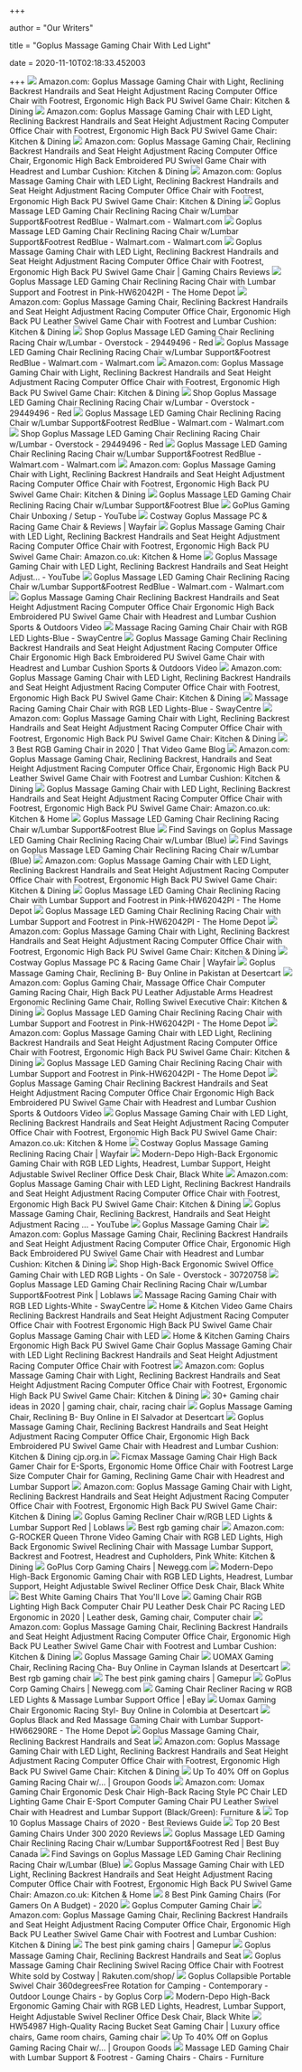 +++
        
author = "Our Writers"
        
title = "Goplus Massage Gaming Chair With Led Light"
        
date = 2020-11-10T02:18:33.452003
        
+++
[ ![](https://images-na.ssl-images-amazon.com/images/I/61jV3-9cITL._AC_SX522_.jpg)](https://images-na.ssl-images-amazon.com/images/I/61jV3-9cITL._AC_SX522_.jpg) Amazon.com: Goplus Massage Gaming Chair with Light, Reclining Backrest  Handrails and Seat Height Adjustment Racing Computer Office Chair with  Footrest, Ergonomic High Back PU Swivel Game Chair: Kitchen & Dining
[ ![](https://images-na.ssl-images-amazon.com/images/I/61fV8e6GddL._AC_SL1200_.jpg)](https://images-na.ssl-images-amazon.com/images/I/61fV8e6GddL._AC_SL1200_.jpg) Amazon.com: Goplus Massage Gaming Chair with LED Light, Reclining Backrest  Handrails and Seat Height Adjustment Racing Computer Office Chair with  Footrest, Ergonomic High Back PU Swivel Game Chair: Kitchen & Dining
[ ![](https://images-na.ssl-images-amazon.com/images/I/61Ed1Js3F7L._AC_SX522_.jpg)](https://images-na.ssl-images-amazon.com/images/I/61Ed1Js3F7L._AC_SX522_.jpg) Amazon.com: Goplus Massage Gaming Chair, Reclining Backrest Handrails and  Seat Height Adjustment Racing Computer Office Chair, Ergonomic High Back  Embroidered PU Swivel Game Chair with Headrest and Lumbar Cushion: Kitchen  & Dining
[ ![](https://images-na.ssl-images-amazon.com/images/I/619bDYdMsHL._AC_UL160_SR160,160_.jpg)](https://images-na.ssl-images-amazon.com/images/I/619bDYdMsHL._AC_UL160_SR160,160_.jpg) Amazon.com: Goplus Massage Gaming Chair with LED Light, Reclining Backrest  Handrails and Seat Height Adjustment Racing Computer Office Chair with  Footrest, Ergonomic High Back PU Swivel Game Chair: Kitchen & Dining
[ ![](https://i5.walmartimages.com/asr/fd98679c-103e-4c83-a3b5-8ea144e81d9c_1.ad0958c0c05ff0f78be9765e59be3096.jpeg)](https://i5.walmartimages.com/asr/fd98679c-103e-4c83-a3b5-8ea144e81d9c_1.ad0958c0c05ff0f78be9765e59be3096.jpeg) Goplus Massage LED Gaming Chair Reclining Racing Chair w/Lumbar  Support&Footrest RedBlue - Walmart.com - Walmart.com
[ ![](https://i5.walmartimages.com/asr/5683152d-e92a-4dec-af84-35130f939f92.6f3f8f591fb719f5219cc0c5efa217a2.jpeg)](https://i5.walmartimages.com/asr/5683152d-e92a-4dec-af84-35130f939f92.6f3f8f591fb719f5219cc0c5efa217a2.jpeg) Goplus Massage LED Gaming Chair Reclining Racing Chair w/Lumbar  Support&Footrest RedBlue - Walmart.com - Walmart.com
[ ![](https://m.media-amazon.com/images/I/41xiSjUterL.jpg)](https://m.media-amazon.com/images/I/41xiSjUterL.jpg) Goplus Massage Gaming Chair with LED Light, Reclining Backrest Handrails  and Seat Height Adjustment Racing Computer Office Chair with Footrest,  Ergonomic High Back PU Swivel Game Chair | Gaming Chairs Reviews
[ ![](https://images.homedepot-static.com/productImages/a8cb5a40-9ea5-4782-8f00-79d01b295059/svn/pink-goplus-media-seating-hw62042pi-4f_600.jpg)](https://images.homedepot-static.com/productImages/a8cb5a40-9ea5-4782-8f00-79d01b295059/svn/pink-goplus-media-seating-hw62042pi-4f_600.jpg) Goplus Massage LED Gaming Chair Reclining Racing Chair with Lumbar Support  and Footrest in Pink-HW62042PI - The Home Depot
[ ![](https://m.media-amazon.com/images/I/61RDwYfcOyL._AC_SS350_.jpg)](https://m.media-amazon.com/images/I/61RDwYfcOyL._AC_SS350_.jpg) Amazon.com: Goplus Massage Gaming Chair, Reclining Backrest Handrails and  Seat Height Adjustment Racing Computer Office Chair, Ergonomic High Back PU  Leather Swivel Game Chair with Footrest and Lumbar Cushion: Kitchen & Dining
[ ![](https://ak1.ostkcdn.com/images/products/is/images/direct/f50ee5d90dfd826315793906c3288709d0dd9ea4/Goplus-Massage-LED-Gaming-Chair-Reclining-Racing-Chair-w-Lumbar-Support%26Footrest-RedBlue.jpg)](https://ak1.ostkcdn.com/images/products/is/images/direct/f50ee5d90dfd826315793906c3288709d0dd9ea4/Goplus-Massage-LED-Gaming-Chair-Reclining-Racing-Chair-w-Lumbar-Support%26Footrest-RedBlue.jpg) Shop Goplus Massage LED Gaming Chair Reclining Racing Chair w/Lumbar -  Overstock - 29449496 - Red
[ ![](https://i5.walmartimages.com/asr/4a13d4e0-f1d5-49cc-86ac-fe72f17371b3_1.3222f3d7d6b9f138da13d54eec0f1650.jpeg)](https://i5.walmartimages.com/asr/4a13d4e0-f1d5-49cc-86ac-fe72f17371b3_1.3222f3d7d6b9f138da13d54eec0f1650.jpeg) Goplus Massage LED Gaming Chair Reclining Racing Chair w/Lumbar  Support&Footrest RedBlue - Walmart.com - Walmart.com
[ ![](https://images-na.ssl-images-amazon.com/images/I/71jNJ50PTuL._AC_SL1200_.jpg)](https://images-na.ssl-images-amazon.com/images/I/71jNJ50PTuL._AC_SL1200_.jpg) Amazon.com: Goplus Massage Gaming Chair with Light, Reclining Backrest  Handrails and Seat Height Adjustment Racing Computer Office Chair with  Footrest, Ergonomic High Back PU Swivel Game Chair: Kitchen & Dining
[ ![](https://ak1.ostkcdn.com/images/products/is/images/direct/4c42fda80101563c03c21bf90870134536eac465/Goplus-Massage-LED-Gaming-Chair-Reclining-Racing-Chair-w-Lumbar-Support%26Footrest-RedBlue.jpg)](https://ak1.ostkcdn.com/images/products/is/images/direct/4c42fda80101563c03c21bf90870134536eac465/Goplus-Massage-LED-Gaming-Chair-Reclining-Racing-Chair-w-Lumbar-Support%26Footrest-RedBlue.jpg) Shop Goplus Massage LED Gaming Chair Reclining Racing Chair w/Lumbar -  Overstock - 29449496 - Red
[ ![](https://i5.walmartimages.com/asr/98ca98e1-8edc-4972-b949-7e63e1eef9b0_1.daacde5d0f1003a98a0c17db52075063.jpeg)](https://i5.walmartimages.com/asr/98ca98e1-8edc-4972-b949-7e63e1eef9b0_1.daacde5d0f1003a98a0c17db52075063.jpeg) Goplus Massage LED Gaming Chair Reclining Racing Chair w/Lumbar  Support&Footrest RedBlue - Walmart.com - Walmart.com
[ ![](https://ak1.ostkcdn.com/images/products/is/images/direct/6f43b00cf3b2bb68edfb22cf21397b1ba41a8f5d/Goplus-Massage-LED-Gaming-Chair-Reclining-Racing-Chair-w-Lumbar-Support%26Footrest-RedBlue.jpg)](https://ak1.ostkcdn.com/images/products/is/images/direct/6f43b00cf3b2bb68edfb22cf21397b1ba41a8f5d/Goplus-Massage-LED-Gaming-Chair-Reclining-Racing-Chair-w-Lumbar-Support%26Footrest-RedBlue.jpg) Shop Goplus Massage LED Gaming Chair Reclining Racing Chair w/Lumbar -  Overstock - 29449496 - Red
[ ![](https://i5.walmartimages.com/asr/08e0d437-03f8-46f9-ba45-1404b790bbe0_1.7ffdad762a21cb26b8101aefd2b3aa67.jpeg)](https://i5.walmartimages.com/asr/08e0d437-03f8-46f9-ba45-1404b790bbe0_1.7ffdad762a21cb26b8101aefd2b3aa67.jpeg) Goplus Massage LED Gaming Chair Reclining Racing Chair w/Lumbar  Support&Footrest RedBlue - Walmart.com - Walmart.com
[ ![](https://images-na.ssl-images-amazon.com/images/I/71QTusce0PL._AC_SL1200_.jpg)](https://images-na.ssl-images-amazon.com/images/I/71QTusce0PL._AC_SL1200_.jpg) Amazon.com: Goplus Massage Gaming Chair with Light, Reclining Backrest  Handrails and Seat Height Adjustment Racing Computer Office Chair with  Footrest, Ergonomic High Back PU Swivel Game Chair: Kitchen & Dining
[ ![](https://c.shld.net/rpx/i/s/pi/mp/10297945/prod_18722702839?src=https%3A%2F%2Fi.ebayimg.com%2Fimages%2Fg%2FcJQAAOSwn7ZeqUGG%2Fs-l1600.jpg&d=f5511644f19e0073783d54ec455da0ae2b27adab&hei=333&wid=333&op_sharpen=1)](https://c.shld.net/rpx/i/s/pi/mp/10297945/prod_18722702839?src=https%3A%2F%2Fi.ebayimg.com%2Fimages%2Fg%2FcJQAAOSwn7ZeqUGG%2Fs-l1600.jpg&d=f5511644f19e0073783d54ec455da0ae2b27adab&hei=333&wid=333&op_sharpen=1) Goplus Massage LED Gaming Chair Reclining Racing Chair w/Lumbar  Support&Footrest Blue
[ ![](https://i.ytimg.com/vi/eWMJj0cm1bM/maxresdefault.jpg)](https://i.ytimg.com/vi/eWMJj0cm1bM/maxresdefault.jpg) GoPlus Gaming Chair Unboxing / Setup - YouTube
[ ![](https://secure.img1-fg.wfcdn.com/im/91138203/compr-r85/1230/123025518/goplus-massage-pc-racing-game-chair.jpg)](https://secure.img1-fg.wfcdn.com/im/91138203/compr-r85/1230/123025518/goplus-massage-pc-racing-game-chair.jpg) Costway Goplus Massage PC & Racing Game Chair & Reviews | Wayfair
[ ![](https://images-na.ssl-images-amazon.com/images/I/71bERafg9iL._AC_SL1200_.jpg)](https://images-na.ssl-images-amazon.com/images/I/71bERafg9iL._AC_SL1200_.jpg) Goplus Massage Gaming Chair with LED Light, Reclining Backrest Handrails  and Seat Height Adjustment Racing Computer Office Chair with Footrest,  Ergonomic High Back PU Swivel Game Chair: Amazon.co.uk: Kitchen & Home
[ ![](https://i.ytimg.com/vi/kwWdT2S8U4Y/maxresdefault.jpg)](https://i.ytimg.com/vi/kwWdT2S8U4Y/maxresdefault.jpg) Goplus Massage Gaming Chair with LED Light, Reclining Backrest Handrails  and Seat Height Adjust... - YouTube
[ ![](https://i5.walmartimages.com/asr/e8b76839-2a33-49fb-a73b-8e6149c5a0e3.d5c35c248e108842464572afb35b46ce.jpeg)](https://i5.walmartimages.com/asr/e8b76839-2a33-49fb-a73b-8e6149c5a0e3.d5c35c248e108842464572afb35b46ce.jpeg) Goplus Massage LED Gaming Chair Reclining Racing Chair w/Lumbar  Support&Footrest RedBlue - Walmart.com - Walmart.com
[ ![](https://images-na.ssl-images-amazon.com/images/I/713dptOCzAL._SL1200_.jpg)](https://images-na.ssl-images-amazon.com/images/I/713dptOCzAL._SL1200_.jpg) Goplus Massage Gaming Chair Reclining Backrest Handrails and Seat Height  Adjustment Racing Computer Office Chair Ergonomic High Back Embroidered PU  Swivel Game Chair with Headrest and Lumbar Cushion Sports & Outdoors Video
[ ![](https://cdn.shopify.com/s/files/1/0414/0793/8728/products/safe_image_2aede5d8-de16-4d3b-91d2-f591ea767056_1200x.jpg?v=1596907171)](https://cdn.shopify.com/s/files/1/0414/0793/8728/products/safe_image_2aede5d8-de16-4d3b-91d2-f591ea767056_1200x.jpg?v=1596907171) Massage Racing Gaming Chair Chair with RGB LED Lights-Blue - SwayCentre
[ ![](https://images-na.ssl-images-amazon.com/images/I/71f81LMoHZL._SL1200_.jpg)](https://images-na.ssl-images-amazon.com/images/I/71f81LMoHZL._SL1200_.jpg) Goplus Massage Gaming Chair Reclining Backrest Handrails and Seat Height  Adjustment Racing Computer Office Chair Ergonomic High Back Embroidered PU  Swivel Game Chair with Headrest and Lumbar Cushion Sports & Outdoors Video
[ ![](https://images-na.ssl-images-amazon.com/images/I/71i8j-xNoLL._AC_SL1200_.jpg)](https://images-na.ssl-images-amazon.com/images/I/71i8j-xNoLL._AC_SL1200_.jpg) Amazon.com: Goplus Massage Gaming Chair with LED Light, Reclining Backrest  Handrails and Seat Height Adjustment Racing Computer Office Chair with  Footrest, Ergonomic High Back PU Swivel Game Chair: Kitchen & Dining
[ ![](https://cdn.shopify.com/s/files/1/0414/0793/8728/products/safe_image_0385959a-0371-4d73-88e2-532699bb3111_1200x.jpg?v=1596907171)](https://cdn.shopify.com/s/files/1/0414/0793/8728/products/safe_image_0385959a-0371-4d73-88e2-532699bb3111_1200x.jpg?v=1596907171) Massage Racing Gaming Chair Chair with RGB LED Lights-Blue - SwayCentre
[ ![](https://images-na.ssl-images-amazon.com/images/I/71BenWlNKnL._AC_SX679_.jpg)](https://images-na.ssl-images-amazon.com/images/I/71BenWlNKnL._AC_SX679_.jpg) Amazon.com: Goplus Massage Gaming Chair with Light, Reclining Backrest  Handrails and Seat Height Adjustment Racing Computer Office Chair with  Footrest, Ergonomic High Back PU Swivel Game Chair: Kitchen & Dining
[ ![](https://www.thatvideogameblog.com/wp-content/uploads/2020/08/TVGB-RGB-gaming-chair.jpg)](https://www.thatvideogameblog.com/wp-content/uploads/2020/08/TVGB-RGB-gaming-chair.jpg) 3 Best RGB Gaming Chair in 2020 | That Video Game Blog
[ ![](https://images-na.ssl-images-amazon.com/images/I/61cTmyA8vGL._AC_SL1200_.jpg)](https://images-na.ssl-images-amazon.com/images/I/61cTmyA8vGL._AC_SL1200_.jpg) Amazon.com: Goplus Massage Gaming Chair, Reclining Backrest, Handrails and  Seat Height Adjustment Racing Computer Office Chair, Ergonomic High Back PU  Leather Swivel Game Chair with Footrest and Lumbar Cushion: Kitchen & Dining
[ ![](https://images-na.ssl-images-amazon.com/images/I/71IudTgG-sL._AC_SL1200_.jpg)](https://images-na.ssl-images-amazon.com/images/I/71IudTgG-sL._AC_SL1200_.jpg) Goplus Massage Gaming Chair with LED Light, Reclining Backrest Handrails  and Seat Height Adjustment Racing Computer Office Chair with Footrest,  Ergonomic High Back PU Swivel Game Chair: Amazon.co.uk: Kitchen & Home
[ ![](https://c.shld.net/rpx/i/s/pi/mp/10297945/prod_18722702739?src=https%3A%2F%2Fi.ebayimg.com%2Fimages%2Fg%2FaeAAAOSwmuheqUGG%2Fs-l1600.jpg&d=888a25ba3285817269eda2e76578d44de09ee498&hei=333&wid=333&op_sharpen=1)](https://c.shld.net/rpx/i/s/pi/mp/10297945/prod_18722702739?src=https%3A%2F%2Fi.ebayimg.com%2Fimages%2Fg%2FaeAAAOSwmuheqUGG%2Fs-l1600.jpg&d=888a25ba3285817269eda2e76578d44de09ee498&hei=333&wid=333&op_sharpen=1) Goplus Massage LED Gaming Chair Reclining Racing Chair w/Lumbar  Support&Footrest Blue
[ ![](https://images.prod.meredith.com/product/916f74595a9e3f6b930e29a07351b272/1595326026617/m/goplus-massage-gaming-chair-reclining-swivel-racing-office-chair-with-see-details-white-black)](https://images.prod.meredith.com/product/916f74595a9e3f6b930e29a07351b272/1595326026617/m/goplus-massage-gaming-chair-reclining-swivel-racing-office-chair-with-see-details-white-black) Find Savings on Goplus Massage LED Gaming Chair Reclining Racing Chair  w/Lumbar (Blue)
[ ![](https://images.prod.meredith.com/product/1b2e67bc6f3ec8edc8559d598c13f405/1596276864434/m/goplus-massage-gaming-chair-reclining-swivel-racing-office-chair-with-footrest-blue-costway-color-black-blue)](https://images.prod.meredith.com/product/1b2e67bc6f3ec8edc8559d598c13f405/1596276864434/m/goplus-massage-gaming-chair-reclining-swivel-racing-office-chair-with-footrest-blue-costway-color-black-blue) Find Savings on Goplus Massage LED Gaming Chair Reclining Racing Chair  w/Lumbar (Blue)
[ ![](https://m.media-amazon.com/images/I/71O+X3OVmYL._AC_SS350_.jpg)](https://m.media-amazon.com/images/I/71O+X3OVmYL._AC_SS350_.jpg) Amazon.com: Goplus Massage Gaming Chair with LED Light, Reclining Backrest  Handrails and Seat Height Adjustment Racing Computer Office Chair with  Footrest, Ergonomic High Back PU Swivel Game Chair: Kitchen & Dining
[ ![](https://images.homedepot-static.com/productImages/cf99c14f-0cda-41c4-986c-6d6d508aca36/svn/blue-gaming-chairs-rsp-400-blu-64_145.jpg)](https://images.homedepot-static.com/productImages/cf99c14f-0cda-41c4-986c-6d6d508aca36/svn/blue-gaming-chairs-rsp-400-blu-64_145.jpg) Goplus Massage LED Gaming Chair Reclining Racing Chair with Lumbar Support  and Footrest in Pink-HW62042PI - The Home Depot
[ ![](https://images.homedepot-static.com/productImages/56e43f06-b20b-438d-a339-10dc3d169286/svn/black-homeroots-media-seating-355715-64_600.jpg)](https://images.homedepot-static.com/productImages/56e43f06-b20b-438d-a339-10dc3d169286/svn/black-homeroots-media-seating-355715-64_600.jpg) Goplus Massage LED Gaming Chair Reclining Racing Chair with Lumbar Support  and Footrest in Pink-HW62042PI - The Home Depot
[ ![](https://images-na.ssl-images-amazon.com/images/I/81f9NMoe3cL._AC_UL320_SR188,320_.jpg)](https://images-na.ssl-images-amazon.com/images/I/81f9NMoe3cL._AC_UL320_SR188,320_.jpg) Amazon.com: Goplus Massage Gaming Chair with Light, Reclining Backrest  Handrails and Seat Height Adjustment Racing Computer Office Chair with  Footrest, Ergonomic High Back PU Swivel Game Chair: Kitchen & Dining
[ ![](https://secure.img1-fg.wfcdn.com/im/58525512/compr-r85/1230/123027391/goplus-massage-pc-racing-game-chair.jpg)](https://secure.img1-fg.wfcdn.com/im/58525512/compr-r85/1230/123027391/goplus-massage-pc-racing-game-chair.jpg) Costway Goplus Massage PC & Racing Game Chair | Wayfair
[ ![](https://m.media-amazon.com/images/I/41UvrFVUquL.jpg)](https://m.media-amazon.com/images/I/41UvrFVUquL.jpg) Goplus Massage Gaming Chair, Reclining B- Buy Online in Pakistan at  Desertcart
[ ![](https://images-na.ssl-images-amazon.com/images/I/41slUwlurBL._AC_.jpg)](https://images-na.ssl-images-amazon.com/images/I/41slUwlurBL._AC_.jpg) Amazon.com: Goplus Gaming Chair, Massage Office Chair Computer Gaming  Racing Chair, High Back PU Leather Adjustable Arms Headrest Ergonomic  Reclining Game Chair, Rolling Swivel Executive Chair: Kitchen & Dining
[ ![](https://images.homedepot-static.com/productImages/ddd29715-e09e-4f13-9505-f647758d7b1b/svn/black-ntense-media-seating-2368096com-64_600.jpg)](https://images.homedepot-static.com/productImages/ddd29715-e09e-4f13-9505-f647758d7b1b/svn/black-ntense-media-seating-2368096com-64_600.jpg) Goplus Massage LED Gaming Chair Reclining Racing Chair with Lumbar Support  and Footrest in Pink-HW62042PI - The Home Depot
[ ![](https://m.media-amazon.com/images/I/41W5Ph-oFFL._AC_UL400_.jpg)](https://m.media-amazon.com/images/I/41W5Ph-oFFL._AC_UL400_.jpg) Amazon.com: Goplus Massage Gaming Chair with LED Light, Reclining Backrest  Handrails and Seat Height Adjustment Racing Computer Office Chair with  Footrest, Ergonomic High Back PU Swivel Game Chair: Kitchen & Dining
[ ![](https://images.homedepot-static.com/productImages/175e59d5-ab3a-4d7c-b523-4d625a10c9f9/svn/black-homeroots-media-seating-355716-64_600.jpg)](https://images.homedepot-static.com/productImages/175e59d5-ab3a-4d7c-b523-4d625a10c9f9/svn/black-homeroots-media-seating-355716-64_600.jpg) Goplus Massage LED Gaming Chair Reclining Racing Chair with Lumbar Support  and Footrest in Pink-HW62042PI - The Home Depot
[ ![](https://images-na.ssl-images-amazon.com/images/I/71s7YyYDprL._SL1200_.jpg)](https://images-na.ssl-images-amazon.com/images/I/71s7YyYDprL._SL1200_.jpg) Goplus Massage Gaming Chair Reclining Backrest Handrails and Seat Height  Adjustment Racing Computer Office Chair Ergonomic High Back Embroidered PU  Swivel Game Chair with Headrest and Lumbar Cushion Sports & Outdoors Video
[ ![](https://m.media-amazon.com/images/I/61wZPvNgw2L._AC_SS350_.jpg)](https://m.media-amazon.com/images/I/61wZPvNgw2L._AC_SS350_.jpg) Goplus Massage Gaming Chair with LED Light, Reclining Backrest Handrails  and Seat Height Adjustment Racing Computer Office Chair with Footrest,  Ergonomic High Back PU Swivel Game Chair: Amazon.co.uk: Kitchen & Home
[ ![](https://secure.img1-fg.wfcdn.com/im/23590638/compr-r85/1268/126807958/goplus-massage-gaming-reclining-racing-chair.jpg)](https://secure.img1-fg.wfcdn.com/im/23590638/compr-r85/1268/126807958/goplus-massage-gaming-reclining-racing-chair.jpg) Costway Goplus Massage Gaming Reclining Racing Chair | Wayfair
[ ![](https://img-s.yoybuy.com/images/I/71V1mNlUBAL.jpg)](https://img-s.yoybuy.com/images/I/71V1mNlUBAL.jpg) Modern-Depo High-Back Ergonomic Gaming Chair with RGB LED Lights, Headrest,  Lumbar Support, Height Adjustable Swivel Recliner Office Desk Chair, Black  White
[ ![](https://m.media-amazon.com/images/I/81sUWTuA2cL._AC_UL400_.jpg)](https://m.media-amazon.com/images/I/81sUWTuA2cL._AC_UL400_.jpg) Amazon.com: Goplus Massage Gaming Chair with LED Light, Reclining Backrest  Handrails and Seat Height Adjustment Racing Computer Office Chair with  Footrest, Ergonomic High Back PU Swivel Game Chair: Kitchen & Dining
[ ![](https://i.ytimg.com/vi/rO-yT-EIXg8/maxresdefault.jpg)](https://i.ytimg.com/vi/rO-yT-EIXg8/maxresdefault.jpg) Goplus Massage Gaming Chair, Reclining Backrest, Handrails and Seat Height  Adjustment Racing ... - YouTube
[ ![](https://cdn.shopify.com/s/files/1/0356/8346/7396/products/51hbk403-sL_800x.jpg?v=1585795296)](https://cdn.shopify.com/s/files/1/0356/8346/7396/products/51hbk403-sL_800x.jpg?v=1585795296) Goplus Massage Gaming Chair
[ ![](https://images-na.ssl-images-amazon.com/images/I/618VIu3TCcL._AC_SL1200_.jpg)](https://images-na.ssl-images-amazon.com/images/I/618VIu3TCcL._AC_SL1200_.jpg) Amazon.com: Goplus Massage Gaming Chair, Reclining Backrest Handrails and  Seat Height Adjustment Racing Computer Office Chair, Ergonomic High Back  Embroidered PU Swivel Game Chair with Headrest and Lumbar Cushion: Kitchen  & Dining
[ ![](https://ak1.ostkcdn.com/images/products/30720758/High-Back-Ergonomic-Swivel-Office-Gaming-Chair-with-LED-RGB-Lights-028fa9cd-a876-48cc-9bbf-46c422096c93_600.jpg?impolicy=medium)](https://ak1.ostkcdn.com/images/products/30720758/High-Back-Ergonomic-Swivel-Office-Gaming-Chair-with-LED-RGB-Lights-028fa9cd-a876-48cc-9bbf-46c422096c93_600.jpg?impolicy=medium) Shop High-Back Ergonomic Swivel Office Gaming Chair with LED RGB Lights - On  Sale - Overstock - 30720758
[ ![](https://assets.sellers.loblaw.ca/products/all/1012/63009_2.jpg?size=274)](https://assets.sellers.loblaw.ca/products/all/1012/63009_2.jpg?size=274) Goplus Massage LED Gaming Chair Reclining Racing Chair w/Lumbar  Support&Footrest Pink | Loblaws
[ ![](https://cdn.shopify.com/s/files/1/0414/0793/8728/products/safe_image_03a5503c-2305-444a-a85a-350290fa8f8a_1200x.jpg?v=1596907220)](https://cdn.shopify.com/s/files/1/0414/0793/8728/products/safe_image_03a5503c-2305-444a-a85a-350290fa8f8a_1200x.jpg?v=1596907220) Massage Racing Gaming Chair with RGB LED Lights-White - SwayCentre
[ ![](https://images-na.ssl-images-amazon.com/images/I/71mchOYczfL._AC_SL1200_.jpg)](https://images-na.ssl-images-amazon.com/images/I/71mchOYczfL._AC_SL1200_.jpg) Home & Kitchen Video Game Chairs Reclining Backrest Handrails and Seat  Height Adjustment Racing Computer Office Chair with Footrest Ergonomic High  Back PU Swivel Game Chair Goplus Massage Gaming Chair with LED
[ ![](https://images-na.ssl-images-amazon.com/images/I/61E%2BXsLhzWL._AC_SX522_.jpg)](https://images-na.ssl-images-amazon.com/images/I/61E%2BXsLhzWL._AC_SX522_.jpg) Home & Kitchen Gaming Chairs Ergonomic High Back PU Swivel Game Chair  Goplus Massage Gaming Chair with LED Light Reclining Backrest Handrails and  Seat Height Adjustment Racing Computer Office Chair with Footrest
[ ![](https://images-na.ssl-images-amazon.com/images/I/71KocKxXd0L._AC_UL320_SR212,320_.jpg)](https://images-na.ssl-images-amazon.com/images/I/71KocKxXd0L._AC_UL320_SR212,320_.jpg) Amazon.com: Goplus Massage Gaming Chair with Light, Reclining Backrest  Handrails and Seat Height Adjustment Racing Computer Office Chair with  Footrest, Ergonomic High Back PU Swivel Game Chair: Kitchen & Dining
[ ![](https://i.pinimg.com/236x/41/c2/f6/41c2f6cf60d96b8788612fda462d5a18.jpg)](https://i.pinimg.com/236x/41/c2/f6/41c2f6cf60d96b8788612fda462d5a18.jpg) 30+ Gaming chair ideas in 2020 | gaming chair, chair, racing chair
[ ![](https://m.media-amazon.com/images/I/51gUm19rr2L.jpg)](https://m.media-amazon.com/images/I/51gUm19rr2L.jpg) Goplus Massage Gaming Chair, Reclining B- Buy Online in El Salvador at  Desertcart
[ ![](https://images-na.ssl-images-amazon.com/images/I/61A9Vxh5A2L._SL1200_.jpg)](https://images-na.ssl-images-amazon.com/images/I/61A9Vxh5A2L._SL1200_.jpg) Goplus Massage Gaming Chair, Reclining Backrest Handrails and Seat Height  Adjustment Racing Computer Office Chair, Ergonomic High Back Embroidered PU  Swivel Game Chair with Headrest and Lumbar Cushion: Kitchen & Dining  cjp.org.in
[ ![](https://img-s.yoybuy.com/images/I/51A0Ww%2BboAL.jpg)](https://img-s.yoybuy.com/images/I/51A0Ww%2BboAL.jpg) Ficmax Massage Gaming Chair High Back Gamer Chair for E-Sports, Ergonomic  Home Office Chair with Footrest Large Size Computer Chair for Gaming,  Reclining Game Chair with Headrest and Lumbar Support
[ ![](https://images-na.ssl-images-amazon.com/images/I/71MQaDFlEsL._AC_SL1200_.jpg)](https://images-na.ssl-images-amazon.com/images/I/71MQaDFlEsL._AC_SL1200_.jpg) Amazon.com: Goplus Massage Gaming Chair with Light, Reclining Backrest  Handrails and Seat Height Adjustment Racing Computer Office Chair with  Footrest, Ergonomic High Back PU Swivel Game Chair: Kitchen & Dining
[ ![](https://assets.sellers.loblaw.ca/products/all/1012/63023_3.jpg?size=274)](https://assets.sellers.loblaw.ca/products/all/1012/63023_3.jpg?size=274) Goplus Gaming Recliner Chair w/RGB LED Lights & Lumbar Support Red | Loblaws
[ ![](https://m.media-amazon.com/images/I/41d7FIk8Q+L.jpg)](https://m.media-amazon.com/images/I/41d7FIk8Q+L.jpg) Best rgb gaming chair
[ ![](https://images-na.ssl-images-amazon.com/images/I/61eFI9ChPxL._AC_SL1500_.jpg)](https://images-na.ssl-images-amazon.com/images/I/61eFI9ChPxL._AC_SL1500_.jpg) Amazon.com: G-ROCKER Queen Throne Video Gaming Chair with RGB LED Lights,  High Back Ergonomic Swivel Reclining Chair with Massage Lumbar Support,  Backrest and Footrest, Headrest and Cupholders, Pink White: Kitchen & Dining
[ ![](https://c1.neweggimages.com/ProductImageCompressAll300/AAH7S191127r8f4K.jpg)](https://c1.neweggimages.com/ProductImageCompressAll300/AAH7S191127r8f4K.jpg) GoPlus Corp Gaming Chairs | Newegg.com
[ ![](https://img-s.yoybuy.com/images/I/610GX2zyMlL.jpg)](https://img-s.yoybuy.com/images/I/610GX2zyMlL.jpg) Modern-Depo High-Back Ergonomic Gaming Chair with RGB LED Lights, Headrest,  Lumbar Support, Height Adjustable Swivel Recliner Office Desk Chair, Black  White
[ ![](https://gearhelper.com/wp-content/uploads/2020/10/Best-White-Gaming-Chairs.jpg)](https://gearhelper.com/wp-content/uploads/2020/10/Best-White-Gaming-Chairs.jpg) Best White Gaming Chairs That You'll Love 
[ ![](https://i.pinimg.com/originals/2f/82/e6/2f82e61ee06de81183432bea4c19b8b1.jpg)](https://i.pinimg.com/originals/2f/82/e6/2f82e61ee06de81183432bea4c19b8b1.jpg) Gaming Chair RGB Lighting High Back Computer Chair PU Leather Desk Chair PC  Racing LED Ergonomic in 2020 | Leather desk, Gaming chair, Computer chair
[ ![](https://m.media-amazon.com/images/S/aplus-media/sc/ef193c8f-34d5-4811-a0b5-84d2ad5ab392.__CR0,0,970,600_PT0_SX970_V1___.jpg)](https://m.media-amazon.com/images/S/aplus-media/sc/ef193c8f-34d5-4811-a0b5-84d2ad5ab392.__CR0,0,970,600_PT0_SX970_V1___.jpg) Amazon.com: Goplus Massage Gaming Chair, Reclining Backrest Handrails and  Seat Height Adjustment Racing Computer Office Chair, Ergonomic High Back PU  Leather Swivel Game Chair with Footrest and Lumbar Cushion: Kitchen & Dining
[ ![](https://cdn.shopify.com/s/files/1/0356/8346/7396/products/51egO9YCq7L_800x.jpg?v=1585795296)](https://cdn.shopify.com/s/files/1/0356/8346/7396/products/51egO9YCq7L_800x.jpg?v=1585795296) Goplus Massage Gaming Chair
[ ![](https://m.media-amazon.com/images/I/41ATtNnUMlL.jpg)](https://m.media-amazon.com/images/I/41ATtNnUMlL.jpg) UOMAX Gaming Chair, Reclining Racing Cha- Buy Online in Cayman Islands at  Desertcart
[ ![](https://m.media-amazon.com/images/I/41RpNLQbp+L.jpg)](https://m.media-amazon.com/images/I/41RpNLQbp+L.jpg) Best rgb gaming chair
[ ![](https://lh4.googleusercontent.com/20e_Otf0vKFy-KNvIFaJfU9fPacMkzz6_F5VrgClvCjKyWrMcbVZqvN98m55NOpSOo3ToVJ0OdXhy-m07buVkwQm57aUOBQ-E_vils3XyRyxZoGOxVlejSF0rUsPuyLguH85jLg4)](https://lh4.googleusercontent.com/20e_Otf0vKFy-KNvIFaJfU9fPacMkzz6_F5VrgClvCjKyWrMcbVZqvN98m55NOpSOo3ToVJ0OdXhy-m07buVkwQm57aUOBQ-E_vils3XyRyxZoGOxVlejSF0rUsPuyLguH85jLg4) The best pink gaming chairs | Gamepur
[ ![](https://c1.neweggimages.com/ProductImageCompressAll300/AAH7S1911270lUvR.jpg)](https://c1.neweggimages.com/ProductImageCompressAll300/AAH7S1911270lUvR.jpg) GoPlus Corp Gaming Chairs | Newegg.com
[ ![](https://app.skufetch.com/images.tmp/Massage_Racing_Gamin_350528_397_0_res.jpg)](https://app.skufetch.com/images.tmp/Massage_Racing_Gamin_350528_397_0_res.jpg) Gaming Chair Recliner Racing w RGB LED Lights & Massage Lumbar Support  Office | eBay
[ ![](https://images-na.ssl-images-amazon.com/images/I/41fkqlhzd8L._AC_.SS50.jpg)](https://images-na.ssl-images-amazon.com/images/I/41fkqlhzd8L._AC_.SS50.jpg) Uomax Gaming Chair Ergonomic Racing Styl- Buy Online in Colombia at  Desertcart
[ ![](https://images.homedepot-static.com/productImages/d9e3cac0-b4c7-4adf-90bb-ea826f571dda/svn/black-red-goplus-media-seating-hw66290re-c3_600.jpg)](https://images.homedepot-static.com/productImages/d9e3cac0-b4c7-4adf-90bb-ea826f571dda/svn/black-red-goplus-media-seating-hw66290re-c3_600.jpg) Goplus Black and Red Massage Gaming Chair with Lumbar Support-HW66290RE -  The Home Depot
[ ![](https://cdn.shopify.com/s/files/1/0356/8346/7396/products/41WgGjc7XLL_800x.jpg?v=1586308006)](https://cdn.shopify.com/s/files/1/0356/8346/7396/products/41WgGjc7XLL_800x.jpg?v=1586308006) Goplus Massage Gaming Chair, Reclining Backrest Handrails and Seat
[ ![](https://images-na.ssl-images-amazon.com/images/I/71QwT%2BHiEZL._AC_SL1200_.jpg)](https://images-na.ssl-images-amazon.com/images/I/71QwT%2BHiEZL._AC_SL1200_.jpg) Amazon.com: Goplus Massage Gaming Chair with LED Light, Reclining Backrest  Handrails and Seat Height Adjustment Racing Computer Office Chair with  Footrest, Ergonomic High Back PU Swivel Game Chair: Kitchen & Dining
[ ![](https://img.grouponcdn.com/stores/68t5XxgYAuoZdcnXgiL62pT1xHL/storesoi42675261-2000x1200/v1/c700x420.jpg)](https://img.grouponcdn.com/stores/68t5XxgYAuoZdcnXgiL62pT1xHL/storesoi42675261-2000x1200/v1/c700x420.jpg) Up To 40% Off on Goplus Gaming Racing Chair w/... | Groupon Goods
[ ![](https://m.media-amazon.com/images/S/aplus-media/sc/1cafd0ba-ab75-4f98-9d68-afadaa08430a.__CR0,0,1200,742_PT0_SX970_V1___.jpg)](https://m.media-amazon.com/images/S/aplus-media/sc/1cafd0ba-ab75-4f98-9d68-afadaa08430a.__CR0,0,1200,742_PT0_SX970_V1___.jpg) Amazon.com: Uomax Gaming Chair Ergonomic Desk Chair High-Back Racing Style  PC Chair LED Lighting Game Chair E-Sport Computer Gaming Chair PU Leather  Swivel Chair with Headrest and Lumbar Support (Black/Green): Furniture &
[ ![](https://m.media-amazon.com/images/I/411TjEu96PL.jpg)](https://m.media-amazon.com/images/I/411TjEu96PL.jpg) Top 10 Goplus Massage Chairs of 2020 - Best Reviews Guide
[ ![](https://m.media-amazon.com/images/I/41cN4EEaZ9L.jpg)](https://m.media-amazon.com/images/I/41cN4EEaZ9L.jpg) Top 20 Best Gaming Chairs Under 300 2020 Reviews
[ ![](https://multimedia.bbycastatic.ca/multimedia/products/1500x1500/150/15002/15002799_3.jpg)](https://multimedia.bbycastatic.ca/multimedia/products/1500x1500/150/15002/15002799_3.jpg) Goplus Massage LED Gaming Chair Reclining Racing Chair w/Lumbar  Support&Footrest Red | Best Buy Canada
[ ![](https://images.prod.meredith.com/content/281474979828224/529965)](https://images.prod.meredith.com/content/281474979828224/529965) Find Savings on Goplus Massage LED Gaming Chair Reclining Racing Chair  w/Lumbar (Blue)
[ ![](https://m.media-amazon.com/images/I/61B4k04Y0zL._AC_SS350_.jpg)](https://m.media-amazon.com/images/I/61B4k04Y0zL._AC_SS350_.jpg) Goplus Massage Gaming Chair with LED Light, Reclining Backrest Handrails  and Seat Height Adjustment Racing Computer Office Chair with Footrest,  Ergonomic High Back PU Swivel Game Chair: Amazon.co.uk: Kitchen & Home
[ ![](https://images-na.ssl-images-amazon.com/images/I/61k6D0EWywL._AC_SL1500_.jpg)](https://images-na.ssl-images-amazon.com/images/I/61k6D0EWywL._AC_SL1500_.jpg) 8 Best Pink Gaming Chairs (For Gamers On A Budget) - 2020
[ ![](https://i.pinimg.com/564x/08/9a/10/089a10a6d61cb24b3e6a68faa1fd3378.jpg)](https://i.pinimg.com/564x/08/9a/10/089a10a6d61cb24b3e6a68faa1fd3378.jpg) Goplus Computer Gaming Chair
[ ![](https://m.media-amazon.com/images/I/61zw+YyehnL._AC_SS350_.jpg)](https://m.media-amazon.com/images/I/61zw+YyehnL._AC_SS350_.jpg) Amazon.com: Goplus Massage Gaming Chair, Reclining Backrest Handrails and  Seat Height Adjustment Racing Computer Office Chair, Ergonomic High Back PU  Leather Swivel Game Chair with Footrest and Lumbar Cushion: Kitchen & Dining
[ ![](https://lh5.googleusercontent.com/1cW0j7J6Um5FmEw02jHWJrfl1UU45u7iY1xu2EWhMKqwuuGTX03Q0VRmZmjUDKY04Kvj9Qv8H9xPson06JYDf7aWI2N1QcYojd7Y5jpqVqJWE6QJhq5ek5rfXTtznziGh1DfsL28)](https://lh5.googleusercontent.com/1cW0j7J6Um5FmEw02jHWJrfl1UU45u7iY1xu2EWhMKqwuuGTX03Q0VRmZmjUDKY04Kvj9Qv8H9xPson06JYDf7aWI2N1QcYojd7Y5jpqVqJWE6QJhq5ek5rfXTtznziGh1DfsL28) The best pink gaming chairs | Gamepur
[ ![](https://cdn.shopify.com/s/files/1/0356/8346/7396/products/51GHovxbfLL_800x.jpg?v=1586308006)](https://cdn.shopify.com/s/files/1/0356/8346/7396/products/51GHovxbfLL_800x.jpg?v=1586308006) Goplus Massage Gaming Chair, Reclining Backrest Handrails and Seat
[ ![](https://tshop.r10s.com/5af/e59/1554/da8a/8087/ec5c/08c8/11e1ea852c0242ac110003.jpg?_ex=600x600)](https://tshop.r10s.com/5af/e59/1554/da8a/8087/ec5c/08c8/11e1ea852c0242ac110003.jpg?_ex=600x600) Goplus Massage Gaming Chair Reclining Swivel Racing Office Chair with  Footrest White sold by Costway | Rakuten.com/shop/
[ ![](https://st.hzcdn.com/simgs/603145200eafa1c6_9-0104/home-design.jpg)](https://st.hzcdn.com/simgs/603145200eafa1c6_9-0104/home-design.jpg) Goplus Collapsible Portable Swivel Chair 360degreesFree Rotation for  Camping - Contemporary - Outdoor Lounge Chairs - by Goplus Corp
[ ![](https://img-s.yoybuy.com/images/I/711j6GzL0mL.jpg)](https://img-s.yoybuy.com/images/I/711j6GzL0mL.jpg) Modern-Depo High-Back Ergonomic Gaming Chair with RGB LED Lights, Headrest,  Lumbar Support, Height Adjustable Swivel Recliner Office Desk Chair, Black  White
[ ![](https://i.pinimg.com/originals/9e/11/66/9e1166bada78f4b7b7ebc4b5f7e0f6d4.jpg)](https://i.pinimg.com/originals/9e/11/66/9e1166bada78f4b7b7ebc4b5f7e0f6d4.jpg) HW54987 High-Quality Racing Bucket Seat Gaming Chair | Luxury office chairs,  Game room chairs, Gaming chair
[ ![](https://img.grouponcdn.com/stores/aCXXYsYcBv4y9L3QtCCVw6tYUxi/storesoi42675245-2000x1200/v1/c700x420.jpg)](https://img.grouponcdn.com/stores/aCXXYsYcBv4y9L3QtCCVw6tYUxi/storesoi42675245-2000x1200/v1/c700x420.jpg) Up To 40% Off on Goplus Gaming Racing Chair w/... | Groupon Goods
[ ![](https://assets.costway.com/media/catalog/product/cache/1/small_image/360x/9df78eab33525d08d6e5fb8d27136e95/3/_/3_347_7.jpg)](https://assets.costway.com/media/catalog/product/cache/1/small_image/360x/9df78eab33525d08d6e5fb8d27136e95/3/_/3_347_7.jpg) Massage LED Gaming Chair with Lumbar Support & Footrest - Gaming Chairs -  Chairs - Furniture

